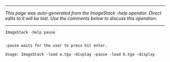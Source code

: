
---

_This page was auto-generated from the ImageStack -help operator. Direct edits to it will be lost. Use the comments below to discuss this operation._

---

```
ImageStack -help pause


-pause waits for the user to press hit enter.

Usage: ImageStack -load a.tga -display -pause -load b.tga -display

```